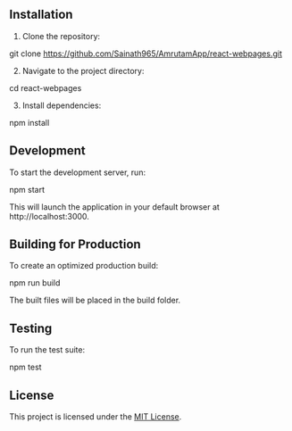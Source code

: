 ## Installation

1. Clone the repository:

git clone https://github.com/Sainath965/AmrutamApp/react-webpages.git


2. Navigate to the project directory:

cd react-webpages


3. Install dependencies:

npm install


## Development

To start the development server, run:

npm start

This will launch the application in your default browser at http://localhost:3000.

## Building for Production

To create an optimized production build:

npm run build

The built files will be placed in the build folder.

## Testing

To run the test suite:

npm test

## License

This project is licensed under the [MIT License](LICENSE).
